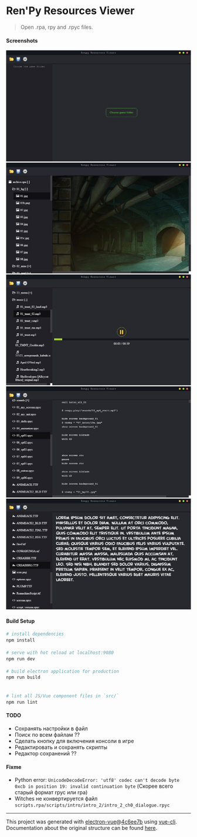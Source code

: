 # Ren'Py Resources Viewer

> Open .rpa, rpy and .rpyc files.

#### Screenshots
![Alt text](pics/1_1.jpg)
![Alt text](pics/2_2.jpg)
![Alt text](pics/3_3.jpg)
![Alt text](pics/4_4.jpg)
![Alt text](pics/5_5.jpg)

#### Build Setup

``` bash
# install dependencies
npm install

# serve with hot reload at localhost:9080
npm run dev

# build electron application for production
npm run build


# lint all JS/Vue component files in `src/`
npm run lint

```

#### TODO
* Сохранять настройки в файл
* Поиск по всем файлам ??
* Сделать кнопку для включения консоли в игре
* Редактировать и сохранять скрипты
* Редактор сохранений ??

#### Fixme
* Python error: `UnicodeDecodeError: 'utf8' codec can't decode byte 0xcb in position 19: invalid continuation byte` (Скорее всего старый формат rpyc или rpa)
* Witches не конвертируется файл `scripts.rpa/scripts/intro/intro_2/intro_2_ch0_dialogue.rpyc`

---

This project was generated with [electron-vue](https://github.com/SimulatedGREG/electron-vue)@[4c6ee7b](https://github.com/SimulatedGREG/electron-vue/tree/4c6ee7bf4f9b4aa647a22ec1c1ca29c2e59c3645) using [vue-cli](https://github.com/vuejs/vue-cli). Documentation about the original structure can be found [here](https://simulatedgreg.gitbooks.io/electron-vue/content/index.html).
